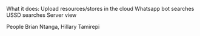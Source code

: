 What it does:
Upload resources/stores in the cloud Whatsapp bot searches USSD searches Server view

People Brian Ntanga, Hillary Tamirepi
